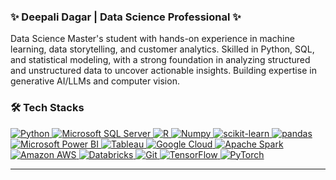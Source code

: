 ### ✨ Deepali Dagar | Data Science Professional ✨

Data Science Master's student with hands-on experience in machine learning, data storytelling, and customer analytics. Skilled in Python, SQL, and statistical modeling, with a strong foundation in analyzing structured and unstructured data to uncover actionable insights. Building expertise in generative AI/LLMs and computer vision.


### 🛠️ Tech Stacks

<p align="left">
  <a href="https://www.python.org" target="_blank" rel="noreferrer">
    <img src="https://img.shields.io/badge/Python-3776AB.svg?style=for-the-badge&logo=python&logoColor=white" alt="Python" />
  </a>
  <a href="https://www.microsoft.com/en-us/sql-server" target="_blank" rel="noreferrer">
    <img src="https://img.shields.io/badge/Microsoft%20SQL%20Server-CC2927?style=for-the-badge&logo=microsoftsqlserver&logoColor=white" alt="Microsoft SQL Server"/>
  </a>
  <a href="https://www.r-project.org/" target="_blank" rel="noreferrer">
    <img src="https://img.shields.io/badge/R-276DC3?style=for-the-badge&logo=r&logoColor=white" alt="R" />
  </a >
  <a href="https://numpy.org/" target="_blank" rel="noreferrer">
    <img src="https://img.shields.io/badge/Numpy-77B727?style=for-the-badge&logo=numpy&logoColor=white" alt="Numpy" />
  </a >
  <a href="https://scikit-learn.org/" target="_blank" rel="noreferrer">
    <img src="https://img.shields.io/badge/scikit_learn-F7931E?style=for-the-badge&logo=scikit-learn&logoColor=white" alt="scikit-learn" />
  </a >
  <a href="https://pandas.pydata.org/" target="_blank" rel="noreferrer">
    <img src="https://img.shields.io/badge/pandas-150458?style=for-the-badge&logo=pandas&logoColor=white" alt="pandas" />
  </a >
  <a href="https://powerbi.microsoft.com/" target="_blank" rel="noreferrer">
    <img src="https://img.shields.io/badge/Microsoft_Power_BI-F2C80F?style=for-the-badge&logo=microsoftpowerbi&logoColor=black" alt="Microsoft Power BI" />
  </a >
  <a href="https://www.tableau.com/" target="_blank" rel="noreferrer">
    <img src="https://img.shields.io/badge/Tableau-E2231A?style=for-the-badge&logo=tableau&logoColor=white" alt="Tableau" />
  </a >
  <a href="https://cloud.google.com/" target="_blank" rel="noreferrer">
    <img src="https://img.shields.io/badge/Google_Cloud-4285F4?style=for-the-badge&logo=googlecloud&logoColor=white" alt="Google Cloud" />
  </a >
  <a href="https://spark.apache.org/" target="_blank" rel="noreferrer">
    <img src="https://img.shields.io/badge/Apache_Spark-E25F00?style=for-the-badge&logo=apachespark&logoColor=white" alt="Apache Spark" />
  </a >
  <a href="https://aws.amazon.com/" target="_blank" rel="noreferrer">
    <img src="https://img.shields.io/badge/Amazon_AWS-232F3E?style=for-the-badge&logo=amazonaws&logoColor=white" alt="Amazon AWS" />
  </a >
  <a href="https://www.databricks.com/" target="_blank" rel="noreferrer">
    <img src="https://img.shields.io/badge/Databricks-FFAB21?style=for-the-badge&logo=databricks&logoColor=black" alt="Databricks" />
  </a >
  <a href="https://git-scm.com/" target="_blank" rel="noreferrer">
    <img src="https://img.shields.io/badge/Git-F05032?style=for-the-badge&logo=git&logoColor=white" alt="Git" />
  </a >
  <a href="https://www.tensorflow.org/" target="_blank" rel="noreferrer">
    <img src="https://img.shields.io/badge/TensorFlow-FF6F00?style=for-the-badge&logo=tensorflow&logoColor=white" alt="TensorFlow" />
  </a >
  <a href="https://pytorch.org/" target="_blank" rel="noreferrer">
    <img src="https://img.shields.io/badge/PyTorch-EE4C2C?style=for-the-badge&logo=pytorch&logoColor=white" alt="PyTorch" />
  </a >
</p>

---

